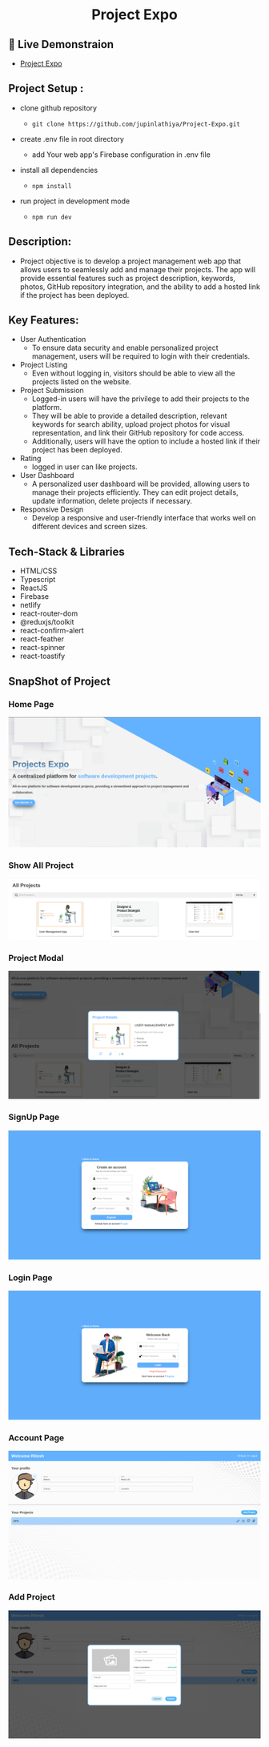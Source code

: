 # <p align="center">Project Expo</p>

## 🚀 Live Demonstraion

- [Project Expo](https://project-expo-vp.netlify.app/)

## Project Setup :

- clone github repository

  - `git clone https://github.com/jupinlathiya/Project-Expo.git`

- create .env file in root directory

  - add Your web app's Firebase configuration in .env file

- install all dependencies

  - `npm install`

- run project in development mode
  - `npm run dev`

## Description:

- Project objective is to develop a project management web app that allows users to seamlessly add and manage their projects. The app will provide essential features such as project description, keywords, photos, GitHub repository integration, and the ability to add a hosted link if the project has been deployed.

## Key Features:

- User Authentication
  - To ensure data security and enable personalized project management, users will be required to login with their credentials.
- Project Listing
  - Even without logging in, visitors should be able to view all the projects listed on the website.
- Project Submission
  - Logged-in users will have the privilege to add their projects to the platform.
  - They will be able to provide a detailed description, relevant keywords for search ability, upload project photos for visual representation, and link their GitHub repository for code access.
  - Additionally, users will have the option to include a hosted link if their project has been deployed.
- Rating
  - logged in user can like projects.
- User Dashboard
  - A personalized user dashboard will be provided, allowing users to manage their projects efficiently. They can edit project details, update information, delete projects if necessary.
- Responsive Design
  - Develop a responsive and user-friendly interface that works well on different devices and screen sizes.

## Tech-Stack & Libraries

- HTML/CSS
- Typescript
- ReactJS
- Firebase
- netlify
- react-router-dom
- @reduxjs/toolkit
- react-confirm-alert
- react-feather
- react-spinner
- react-toastify

## SnapShot of Project

### Home Page

![Home Page](./src/assets/home_page.png)

### Show All Project

![All Project](./src/assets/All%20Project.png)

### Project Modal

![Project Modal](./src/assets/project_modal.png)

### SignUp Page

![SignUp Page](./src/assets/signup_page.png)

### Login Page

![login Page](./src/assets/login_page.png)

### Account Page

![Account Page](./src/assets/account_page.png)

### Add Project

![add Project](./src/assets/project_form.png)

```

```
